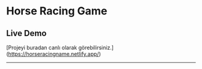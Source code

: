 # Horse Racing Game

## Live Demo

[Projeyi buradan canlı olarak görebilirsiniz.]
(https://horseracingname.netlify.app/)

---
